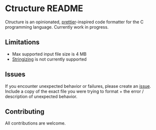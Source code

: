 # Ctructure README

Ctructure is an opinionated, [prettier](https://github.com/prettier/prettier)-inspired code formatter for the C programming language. Currently work in progress.

## Limitations

- Max supported input file size is 4 MB
- [Stringizing](https://gcc.gnu.org/onlinedocs/cpp/Stringizing.html) is not currently supported

## Issues

If you encounter unexpected behavior or failures, please create an [issue](https://github.com/nluka/Ctructure/issues). Include a copy of the exact file you were trying to format + the error / description of unexpected behavior.

## Contributing

All contributions are welcome.
